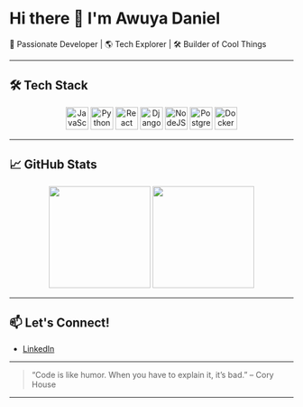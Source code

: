 # Hi there 👋 I'm Awuya Daniel

🚀 Passionate Developer | 🌎 Tech Explorer | 🛠️ Builder of Cool Things

---

## 🛠️ Tech Stack

<div align="center">
  <img src="https://cdn.jsdelivr.net/gh/devicons/devicon/icons/javascript/javascript-original.svg" height="40" alt="JavaScript" />
  <img src="https://cdn.jsdelivr.net/gh/devicons/devicon/icons/python/python-original.svg" height="40" alt="Python" />
  <img src="https://cdn.jsdelivr.net/gh/devicons/devicon/icons/react/react-original.svg" height="40" alt="React" />
  <img src="https://cdn.jsdelivr.net/gh/devicons/devicon/icons/django/django-plain.svg" height="40" alt="Django" />
  <img src="https://cdn.jsdelivr.net/gh/devicons/devicon/icons/nodejs/nodejs-original.svg" height="40" alt="NodeJS" />
  <img src="https://cdn.jsdelivr.net/gh/devicons/devicon/icons/postgresql/postgresql-original.svg" height="40" alt="PostgreSQL" />
  <img src="https://cdn.jsdelivr.net/gh/devicons/devicon/icons/docker/docker-original.svg" height="40" alt="Docker" />
</div>

---

## 📈 GitHub Stats

<div align="center">
  <img src="https://github-readme-stats.vercel.app/api?username=AwuyaDaniel&show_icons=true&theme=radical" height="180" />
  <img src="https://github-readme-stats.vercel.app/api/top-langs/?AwuyaDaniel&layout=compact&theme=radical" height="180"/>
</div>

---

## 📫 Let's Connect!

- [LinkedIn](https://www.linkedin.com/in/awuya-daniel-09116b362/)

---

> “Code is like humor. When you have to explain it, it’s bad.” – Cory House

---
